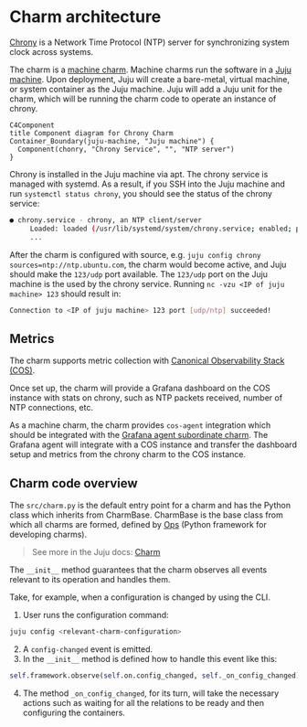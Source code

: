 # Charm architecture

[Chrony](https://chrony-project.org/) is a Network Time Protocol (NTP) server for synchronizing system clock across systems.

The charm is a [machine charm](https://documentation.ubuntu.com/juju/latest/reference/charm/index.html#machine). Machine charms run the software in a [Juju machine](https://documentation.ubuntu.com/juju/latest/reference/machine/).
Upon deployment, Juju will create a bare-metal, virtual machine, or system container as the Juju machine.
Juju will add a Juju unit for the charm, which will be running the charm code to operate an instance of chrony.

```mermaid
C4Component
title Component diagram for Chrony Charm
Container_Boundary(juju-machine, "Juju machine") {
  Component(chonry, "Chrony Service", "", "NTP server")
}
```

Chrony is installed in the Juju machine via apt. The chrony service is managed with systemd.
As a result, if you SSH into the Juju machine and run `systemctl status chrony`, you should see the status of the chrony service:

```bash
● chrony.service - chrony, an NTP client/server
     Loaded: loaded (/usr/lib/systemd/system/chrony.service; enabled; preset: enabled)
     ...
```

After the charm is configured with source, e.g. `juju config chrony sources=ntp://ntp.ubuntu.com`, the charm would become active, and Juju should make the `123/udp` port available.
The `123/udp` port on the Juju machine is the used by the chrony service. Running `nc -vzu <IP of juju machine> 123` should result in:

```bash
Connection to <IP of juju machine> 123 port [udp/ntp] succeeded!
```

## Metrics

The charm supports metric collection with [Canonical Observability Stack (COS)](https://charmhub.io/topics/canonical-observability-stack).

Once set up, the charm will provide a Grafana dashboard on the COS instance with stats on chrony, such as NTP packets received, number of NTP connections, etc.

As a machine charm, the charm provides `cos-agent` integration which should be integrated with the [Grafana agent subordinate charm](https://charmhub.io/Grafana-agent). The Grafana agent will integrate with a COS instance and transfer the dashboard setup and metrics from the chrony charm to the COS instance.

## Charm code overview

The `src/charm.py` is the default entry point for a charm and has the <relevant-charm-class> Python class which inherits
from CharmBase. CharmBase is the base class from which all charms are formed, defined
by [Ops](https://juju.is/docs/sdk/ops) (Python framework for developing charms).

> See more in the Juju docs: [Charm](https://documentation.ubuntu.com/juju/latest/user/reference/charm/)

The `__init__` method guarantees that the charm observes all events relevant to its operation and handles them.

Take, for example, when a configuration is changed by using the CLI.

1. User runs the configuration command:
```bash
juju config <relevant-charm-configuration>
```
2. A `config-changed` event is emitted.
3. In the `__init__` method is defined how to handle this event like this:
```python
self.framework.observe(self.on.config_changed, self._on_config_changed)
```
4. The method `_on_config_changed`, for its turn, will take the necessary actions such as waiting for all the relations to be ready and then configuring the containers.
